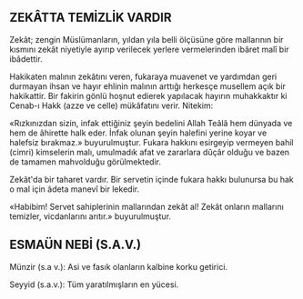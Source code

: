 ## ZEKÂTTA TEMİZLİK VARDIR

Zekât; zengin Müslümanların, yıldan yıla belli ölçüsüne göre mallarının bir kısmını zekât niyetiyle ayırıp verilecek yerlere vermelerinden ibâret malî bir ibâdettir.

Hakikaten malının zekâtını veren, fukaraya muavenet ve yardımdan geri durmayan ihsan ve hayır ehlinin malının arttığı herkesçe musellem açık bir hakikattir. Bir fakirin gönlü hoşnut edierek yapılacak hayırın muhakkaktır ki Cenab-ı Hakk (azze ve celle) mükâfatını verir. Nitekim:

«Rızkınızdan sizin, infak ettiğiniz şeyin bedelini Allah Teâlâ hem dünyada ve hem de âhirette halk eder. İnfak olunan şeyin halefini yeri­ne koyar ve halefsiz bırakmaz.» buyurulmuştur. Fukara hakkını esirgeyip vermeyen bahil (cimri) kimselerin malı, umulmadık afat ve zarar­lara dûçâr olduğu ve bazen de tamamen mahvolduğu görülmektedir.

Zekât'da bir taharet vardır. Bir servetin için­de fukara hakkı bulunursa bu hak o mal için âde­ta manevî bir lekedir.

«Habibim! Servet sahiplerinin mallarından ze­kât al! Zekât onların mallarını temizler, vicdanla­rını arıtır.» buyurulmuştur.

## ESMAÜN NEBİ (S.A.V.)

Münzir (s.a v.): Asi ve fasık olanların kalbine korku getirici.

Seyyid (s.a.v.): Tüm yaratılmışların en yücesi.
